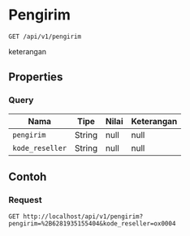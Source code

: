 # Pengirim
```http
GET /api/v1/pengirim
```
keterangan
## Properties
### Query
Nama | Tipe | Nilai | Keterangan
--- | --- | --- | ---
<code>pengirim</code> | String | null | null
<code>kode_reseller</code> | String | null | null
## Contoh
### Request
```http
GET http://localhost/api/v1/pengirim?pengirim=%2B6281935155404&kode_reseller=ox0004


```

